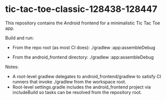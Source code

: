 # tic-tac-toe-classic-128438-128447

This repository contains the Android frontend for a minimalistic Tic Tac Toe app.

Build and run:
- From the repo root (as most CI does):
  ./gradlew :app:assembleDebug

- From the android_frontend directory:
  ./gradlew :app:assembleDebug

Notes:
- A root-level gradlew delegates to android_frontend/gradlew to satisfy CI runners that invoke ./gradlew from the workspace root.
- Root-level settings.gradle includes the android_frontend project via includeBuild so tasks can be resolved from the repository root.
